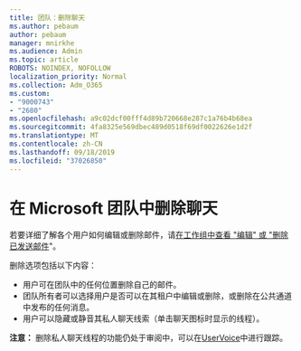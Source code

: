 ```yaml
---
title: 团队：删除聊天
ms.author: pebaum
author: pebaum
manager: mnirkhe
ms.audience: Admin
ms.topic: article
ROBOTS: NOINDEX, NOFOLLOW
localization_priority: Normal
ms.collection: Adm_O365
ms.custom:
- "9000743"
- "2680"
ms.openlocfilehash: a9c02dcf00fff4d89b720668e287c1a76b4b68ea
ms.sourcegitcommit: 4fa8325e569dbec489d0518f69df0022626e1d2f
ms.translationtype: MT
ms.contentlocale: zh-CN
ms.lasthandoff: 09/18/2019
ms.locfileid: "37026850"
---
```

# <a name="delete-a-chat-in-microsoft-teams"></a>在 Microsoft 团队中删除聊天

若要详细了解各个用户如何编辑或删除邮件，请[在工作组中查看 "编辑" 或 "删除已发送邮件](https://support.office.com/article/5f1fe604-a900-4a07-b8b7-8cf70ed6b263)"。 

删除选项包括以下内容：

- 用户可在团队中的任何位置删除自己的邮件。
- 团队所有者可以选择用户是否可以在其租户中编辑或删除，或删除在公共通道中发布的任何消息。
- 用户可以隐藏或静音其私人聊天线索（单击聊天图标时显示的线程）。

**注意：** 删除私人聊天线程的功能仍处于审阅中，可以在[UserVoice](https://microsoftteams.uservoice.com/forums/555103-public/suggestions/33535006-delete-private-chat-threads)中进行跟踪。 
